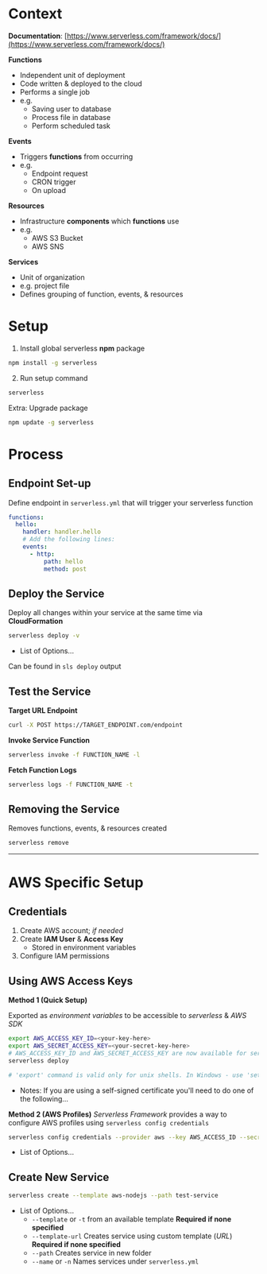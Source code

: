 # Context

**Documentation**: [https://www.serverless.com/framework/docs/](https://www.serverless.com/framework/docs/)

**Functions**

- Independent unit of deployment
- Code written & deployed to the cloud
- Performs a single job
- e.g.
    - Saving user to database
    - Process file in database
    - Perform scheduled task

**Events**

- Triggers **functions** from occurring
- e.g.
    - Endpoint request
    - CRON trigger
    - On upload

**Resources**

- Infrastructure **components** which **functions** use
- e.g.
    - AWS S3 Bucket
    - AWS SNS

**Services**

- Unit of organization
- e.g. project file
- Defines grouping of function, events, & resources

# Setup

1. Install global serverless **npm** package

```bash
npm install -g serverless
```

2. Run setup command

```bash
serverless
```

Extra: Upgrade package

```bash
npm update -g serverless
```

# Process

## Endpoint Set-up

Define endpoint in `serverless.yml` that will trigger your serverless function

```yaml
functions:
  hello:
    handler: handler.hello
    # Add the following lines:
    events:
      - http:
          path: hello
          method: post
```

## Deploy the Service

Deploy all changes within your service at the same time via **CloudFormation**

```bash
serverless deploy -v
```

- List of Options...

Can be found in `sls deploy` output

## Test the Service

**Target URL Endpoint**

```bash
curl -X POST https://TARGET_ENDPOINT.com/endpoint
```

**Invoke Service Function**

```bash
serverless invoke -f FUNCTION_NAME -l
```

**Fetch Function Logs**

```bash
serverless logs -f FUNCTION_NAME -t
```

## Removing the Service

Removes functions, events, & resources created

```bash
serverless remove
```

---

# AWS Specific Setup

## Credentials

1. Create AWS account; *if needed*
2. Create **IAM User** & **Access Key**
    - Stored in environment variables
3. Configure IAM permissions

## Using AWS Access Keys

**Method 1 (Quick Setup)**

Exported as *environment variables* to be accessible to *serverless* & *AWS SDK*

```bash
export AWS_ACCESS_KEY_ID=<your-key-here>
export AWS_SECRET_ACCESS_KEY=<your-secret-key-here>
# AWS_ACCESS_KEY_ID and AWS_SECRET_ACCESS_KEY are now available for serverless to use
serverless deploy

# 'export' command is valid only for unix shells. In Windows - use 'set' instead of 'export'
```

- Notes: If you are using a self-signed certificate you'll need to do one of the following...

**Method 2 (AWS Profiles)**
*Serverless Framework* provides a way to configure AWS profiles using `serverless config credentials`

```bash
serverless config credentials --provider aws --key AWS_ACCESS_ID --secret AWS_SECRET_KEY --profile test-profile-name
```

- List of Options...

## Create New Service

```bash
serverless create --template aws-nodejs --path test-service
```

- List of Options...
    - `--template` or `-t` from an available template **Required if none specified**
    - `--template-url` Creates service using custom template (*URL*) **Required if none specified**
    - `--path` Creates service in new folder
    - `--name` or `-n` Names services under `serverless.yml`